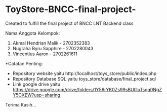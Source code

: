 # ToyStore-BNCC-final-project-
Created to fulfill the final project of BNCC LNT Backend class

Nama Anggota Kelompok:
1. Akmal Hendrian Malik - 2702352383
2. Nugraha Byru Sapphire - 2702280043
3. Vincentius Aaron - 2702261611

*Catatan Penting:
- Repository website yaitu http://localhost/toys_store/public/index.php
- Repository Database SQL yaitu toys_store/database/final_project.sql
- Link google drive yaitu https://drive.google.com/drive/folders/1Y56rYK0Zs99sBUtlluTsqq0NgZY5CXEW?usp=sharing

Terima Kasih...
